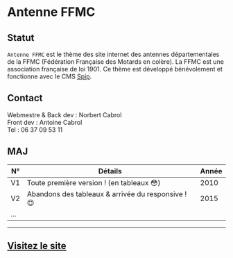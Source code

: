 # Antenne FFMC

## Statut
`Antenne FFMC` est le thème des site internet des antennes départementales de la FFMC (Fédération Française des Motards en colère).   La FFMC est une association française de loi 1901. Ce thème est développé bénévolement et fonctionne avec le CMS [Spip](https://www.spip.net).

## Contact
Webmestre & Back dev : Norbert Cabrol  
Front dev : Antoine Cabrol  
Tel : 06 37 09 53 11  

## MAJ
N°|Détails|Année
 ------------ | ------------ | ------------
 V1 | Toute première version ! (en tableaux :flushed:) | 2010
 V2 | Abandons des tableaux & arrivée du responsive ! :blush: | 2015
 ... | |

---  
[Visitez le site](http://www.ffmc73.org)
---
